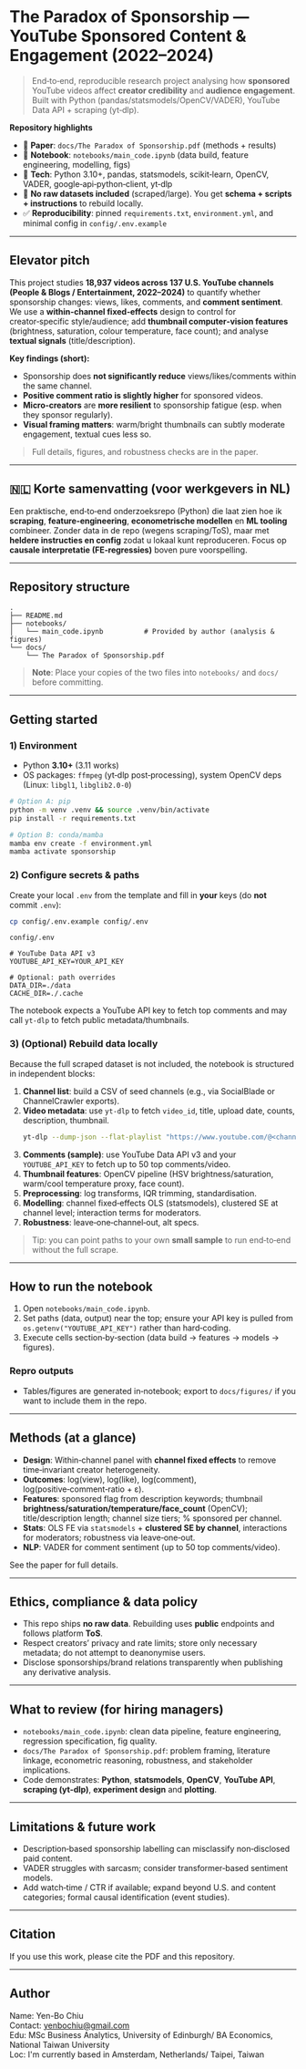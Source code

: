 # The Paradox of Sponsorship — YouTube Sponsored Content & Engagement (2022–2024)

> End‑to‑end, reproducible research project analysing how **sponsored** YouTube videos affect **creator credibility** and **audience engagement**.  
> Built with Python (pandas/statsmodels/OpenCV/VADER), YouTube Data API + scraping (yt‑dlp).

**Repository highlights**
- 📄 **Paper**: `docs/The Paradox of Sponsorship.pdf` (methods + results)
- 📓 **Notebook**: `notebooks/main_code.ipynb` (data build, feature engineering, modelling, figs)
- 🧰 **Tech**: Python 3.10+, pandas, statsmodels, scikit‑learn, OpenCV, VADER, google‑api‑python‑client, yt‑dlp
- 🔐 **No raw datasets included** (scraped/large). You get **schema + scripts + instructions** to rebuild locally.
- ✅ **Reproducibility**: pinned `requirements.txt`, `environment.yml`, and minimal config in `config/.env.example`

---

## Elevator pitch

This project studies **18,937 videos across 137 U.S. YouTube channels (People & Blogs / Entertainment, 2022–2024)** to quantify whether sponsorship changes: views, likes, comments, and **comment sentiment**. We use a **within‑channel fixed‑effects** design to control for creator‑specific style/audience; add **thumbnail computer‑vision features** (brightness, saturation, colour temperature, face count); and analyse **textual signals** (title/description).

**Key findings (short):**
- Sponsorship does **not significantly reduce** views/likes/comments within the same channel.
- **Positive comment ratio is slightly higher** for sponsored videos.
- **Micro‑creators** are **more resilient** to sponsorship fatigue (esp. when they sponsor regularly).
- **Visual framing matters**: warm/bright thumbnails can subtly moderate engagement, textual cues less so.

> Full details, figures, and robustness checks are in the paper.

---

## 🇳🇱 Korte samenvatting (voor werkgevers in NL)

Een praktische, end‑to‑end onderzoeksrepo (Python) die laat zien hoe ik **scraping**, **feature‑engineering**, **econometrische modellen** en **ML tooling** combineer. Zonder data in de repo (wegens scraping/ToS), maar met **heldere instructies en config** zodat u lokaal kunt reproduceren. Focus op **causale interpretatie (FE‑regressies)** boven pure voorspelling.

---

## Repository structure

```
.
├── README.md
├── notebooks/
│   └── main_code.ipynb          # Provided by author (analysis & figures)
└── docs/
    └── The Paradox of Sponsorship.pdf
```

> **Note**: Place your copies of the two files into `notebooks/` and `docs/` before committing.

---

## Getting started

### 1) Environment

- Python **3.10+** (3.11 works)
- OS packages: `ffmpeg` (yt‑dlp post‑processing), system OpenCV deps (Linux: `libgl1`, `libglib2.0-0`)

```bash
# Option A: pip
python -m venv .venv && source .venv/bin/activate
pip install -r requirements.txt

# Option B: conda/mamba
mamba env create -f environment.yml
mamba activate sponsorship
```

### 2) Configure secrets & paths

Create your local `.env` from the template and fill in **your** keys (do **not** commit `.env`):

```bash
cp config/.env.example config/.env
```

`config/.env`

```
# YouTube Data API v3
YOUTUBE_API_KEY=YOUR_API_KEY

# Optional: path overrides
DATA_DIR=./data
CACHE_DIR=./.cache
```

The notebook expects a YouTube API key to fetch top comments and may call `yt‑dlp` to fetch public metadata/thumbnails.

### 3) (Optional) Rebuild data locally

Because the full scraped dataset is not included, the notebook is structured in independent blocks:

1. **Channel list**: build a CSV of seed channels (e.g., via SocialBlade or ChannelCrawler exports).
2. **Video metadata**: use `yt-dlp` to fetch `video_id`, title, upload date, counts, description, thumbnail.
   ```bash
   yt-dlp --dump-json --flat-playlist "https://www.youtube.com/@<channel>" > channel.jsonl
   ```
3. **Comments (sample)**: use YouTube Data API v3 and your `YOUTUBE_API_KEY` to fetch up to 50 top comments/video.
4. **Thumbnail features**: OpenCV pipeline (HSV brightness/saturation, warm/cool temperature proxy, face count).
5. **Preprocessing**: log transforms, IQR trimming, standardisation.
6. **Modelling**: channel fixed‑effects OLS (statsmodels), clustered SE at channel level; interaction terms for moderators.
7. **Robustness**: leave‑one‑channel‑out, alt specs.

> Tip: you can point paths to your own **small sample** to run end‑to‑end without the full scrape.

---

## How to run the notebook

1. Open `notebooks/main_code.ipynb`.
2. Set paths (data, output) near the top; ensure your API key is pulled from `os.getenv("YOUTUBE_API_KEY")` rather than hard‑coding.
3. Execute cells section‑by‑section (data build → features → models → figures).

### Repro outputs
- Tables/figures are generated in‑notebook; export to `docs/figures/` if you want to include them in the repo.

---

## Methods (at a glance)

- **Design**: Within‑channel panel with **channel fixed effects** to remove time‑invariant creator heterogeneity.
- **Outcomes**: log(view), log(like), log(comment), log(positive‑comment‑ratio + ε).
- **Features**: sponsored flag from description keywords; thumbnail **brightness/saturation/temperature/face_count** (OpenCV); title/description length; channel size tiers; % sponsored per channel.
- **Stats**: OLS FE via `statsmodels` + **clustered SE by channel**, interactions for moderators; robustness via leave‑one‑out.
- **NLP**: VADER for comment sentiment (up to 50 top comments/video).

See the paper for full details.

---

## Ethics, compliance & data policy

- This repo ships **no raw data**. Rebuilding uses **public** endpoints and follows platform **ToS**.
- Respect creators’ privacy and rate limits; store only necessary metadata; do not attempt to deanonymise users.
- Disclose sponsorships/brand relations transparently when publishing any derivative analysis.

---

## What to review (for hiring managers)

- `notebooks/main_code.ipynb`: clean data pipeline, feature engineering, regression specification, fig quality.
- `docs/The Paradox of Sponsorship.pdf`: problem framing, literature linkage, econometric reasoning, robustness, and stakeholder implications.
- Code demonstrates: **Python**, **statsmodels**, **OpenCV**, **YouTube API**, **scraping (yt‑dlp)**, **experiment design** and **plotting**.

---

## Limitations & future work

- Description‑based sponsorship labelling can misclassify non‑disclosed paid content.
- VADER struggles with sarcasm; consider transformer‑based sentiment models.
- Add watch‑time / CTR if available; expand beyond U.S. and content categories; formal causal identification (event studies).

---

## Citation

If you use this work, please cite the PDF and this repository.

---

## Author

Name: Yen-Bo Chiu    
Contact: yenbochiu@gmail.com    
Edu: MSc Business Analytics, University of Edinburgh/ BA Economics, National Taiwan University  
Loc: I'm currently based in Amsterdam, Netherlands/ Taipei, Taiwan

